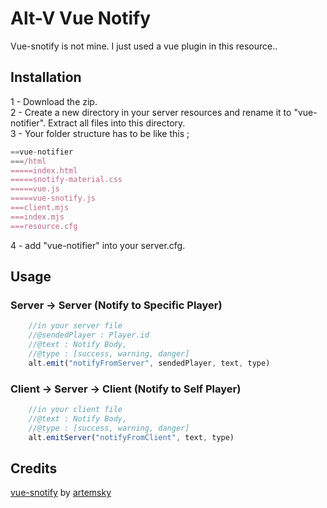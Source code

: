 # Alt-V Vue Notify

Vue-snotify is not mine. I just used a vue plugin in this resource.. 

## Installation

1 - Download the zip.  
2 - Create a new directory in your server resources and rename it to "vue-notifier". Extract all files into this directory.  
3 - Your folder structure has to be like this ;  

```js
==vue-notifier
===/html
=====index.html
=====snotify-material.css
=====vue.js
=====vue-snotify.js
===client.mjs
===index.mjs
===resource.cfg
```

4 - add "vue-notifier" into your server.cfg.  

## Usage

### Server -> Server (Notify to Specific Player)
```js
    //in your server file
    //@sendedPlayer : Player.id
    //@text : Notify Body,
    //@type : [success, warning, danger]
    alt.emit("notifyFromServer", sendedPlayer, text, type)

```

### Client -> Server -> Client (Notify to Self Player)
```js
    //in your client file
    //@text : Notify Body,
    //@type : [success, warning, danger]
    alt.emitServer("notifyFromClient", text, type)

```


## Credits

[vue-snotify](https://github.com/artemsky/vue-snotify) by [artemsky](https://github.com/artemsky)
